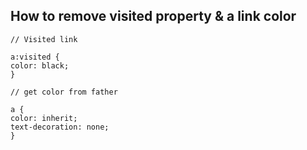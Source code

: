 ## How to remove visited property & a link color

```
// Visited link

a:visited {
color: black;
}

// get color from father

a {
color: inherit;
text-decoration: none;
}

```

